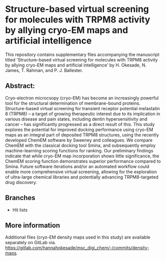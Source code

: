 # Structure-based virtual screening for molecules with TRPM8 activity by allying cryo-EM maps and artificial intelligence
This repository contains supplementary files accompanying the manuscript titled 'Structure-based virtual screening for molecules with TRPM8 activity by allying cryo-EM maps and artificial intelligence' by H. Okesade, N. James, T. Rahman, and P. J. Ballester.
## Abstract: 
Cryo-electron microcsopy (cryo-EM) has become an increasingly powerful tool for the structural determination of membrane-bound proteins. Structure-based virtual screening for transient receptor potential melastatin 8 (TRPM8) – a target of growing therapeutic interest due to its implication in various disease and pain states, including dentin hypersensitivity and cancer – has significantly progressed as a direct result of this. This study explores the potential for improved docking performance using cryo-EM maps as an integral part of deposited TRPM8 structures, using the recently developed ChemEM software by Sweeney and colleagues. We compare ChemEM with the classical docking tool Smina, and 
subsequently employ machine-learning scoring functions for ranking. Our preliminary findings indicate that while cryo-EM map incorporation shows little significance, the ChemEM scoring function demonstrates superior performance compared to Smina. Future software iterations and/or an automated workflow could enable more comprehensive virtual screening, 
allowing for the exploration of ultra-large chemical libraries and potentially advancing TRPM8-targeted drug discovery.
## Branches
- Hit lists
## More information
Additional files (cryo-EM density maps used in this study) are available separately on GitLab via. https://gitlab.com/hannahokesade/msc_digi_chem/-/commits/density-maps.
